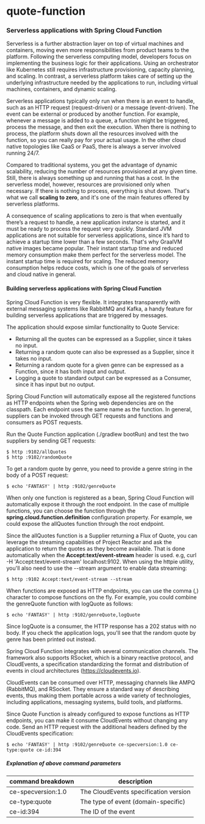 # quote-function

### Serverless applications with Spring Cloud Function
Serverless is a further abstraction layer on top of virtual machines and containers, moving even more responsibilities from product teams to the platform.
Following the serverless computing model, developers focus on implementing the business logic for their applications. Using an orchestrator like Kubernetes
still requires infrastructure provisioning, capacity planning, and scaling. In contrast, a serverless platform takes care of setting up the underlying
infrastructure needed by the applications to run, including virtual machines, containers, and dynamic scaling.

Serverless applications typically only run when there is an event to handle, such as an HTTP request (request-driven) or a message (event-driven). The event
can be external or produced by another function. For example, whenever a message is added to a queue, a function might be triggered, process the message, and
then exit the execution. When there is nothing to process, the platform shuts down all the resources involved with the function, so you can really pay for
your actual usage. In the other cloud native topologies like CaaS or PaaS, there is always a server involved running 24/7.

Compared to traditional systems, you get the advantage of dynamic scalability, reducing the number of resources provisioned at any given time. Still, there is
always something up and running that has a cost. In the serverless model, however, resources are provisioned only when necessary. If there is nothing to
process, everything is shut down. That's what we call **scaling to zero**, and it's one of the main features offered by serverless platforms.

A consequence of scaling applications to zero is that when eventually there’s a request to handle, a new application instance is started, and it must be ready
to process the request very quickly. Standard JVM applications are not suitable for serverless applications, since it’s hard to achieve a startup time lower
than a few seconds. That's why GraalVM native images became popular. Their instant startup time and reduced memory consumption make them perfect for the
serverless model. The instant startup time is required for scaling. The reduced memory consumption helps reduce costs, which is one of the goals of serverless
and cloud native in general.

#### Building serverless applications with Spring Cloud Function
Spring Cloud Function is very flexible. It integrates transparently with external messaging systems like RabbitMQ and Kafka, a handy feature for building
serverless applications that are triggered by messages.

The application should expose similar functionality to Quote Service:

* Returning all the quotes can be expressed as a Supplier, since it takes no input.
* Returning a random quote can also be expressed as a Supplier, since it takes no input.
* Returning a random quote for a given genre can be expressed as a Function, since it has both input and output.
* Logging a quote to standard output can be expressed as a Consumer, since it has input but no output.

Spring Cloud Function will automatically expose all the registered functions as HTTP endpoints when the Spring web dependencies are on the classpath. Each
endpoint uses the same name as the function. In general, suppliers can be invoked through GET requests and functions and consumers as POST requests.

Run the Quote Function application (./gradlew bootRun) and test the two suppliers by sending GET requests:

```shell
$ http :9102/allQuotes
$ http :9102/randomQuote
```

To get a random quote by genre, you need to provide a genre string in the body of a POST request:

```shell
$ echo 'FANTASY' | http :9102/genreQuote
```

When only one function is registered as a bean, Spring Cloud Function will automatically expose it through the root endpoint. In the case of multiple functions,
you can choose the function through the **spring.cloud.function.definition** configuration property. For example, we could expose the allQuotes function through
the root endpoint.

Since the allQuotes function is a Supplier returning a Flux of Quote, you can leverage the streaming capabilities of Project Reactor and ask the application to
return the quotes as they become available. That is done automatically when the **Accept:text/event-stream** header is used.
e.g, curl -H 'Accept:text/event-stream' localhost:9102. When using the httpie utility, you'll also need to use the --stream argument to enable data streaming:

```shell
$ http :9102 Accept:text/event-stream --stream
```

When functions are exposed as HTTP endpoints, you can use the comma (,) character to compose functions on the fly. For example, you could combine the genreQuote
function with logQuote as follows:

```shell
$ echo 'FANTASY' | http :9102/genreQuote,logQuote
```

Since logQuote is a consumer, the HTTP response has a 202 status with no body. If you check the application logs, you'll see that the random quote by genre has
been printed out instead.

Spring Cloud Function integrates with several communication channels. The framework also supports RSocket, which is a binary reactive protocol, and CloudEvents,
a specification standardizing the format and distribution of events in cloud architectures (https://cloudevents.io).

CloudEvents can be consumed over HTTP, messaging channels like AMPQ (RabbitMQ), and RSocket. They ensure a standard way of describing events, thus making them
portable across a wide variety of technologies, including applications, messaging systems, build tools, and platforms.

Since Quote Function is already configured to expose functions as HTTP endpoints, you can make it consume CloudEvents without changing any code. Send an HTTP
request with the additional headers defined by the CloudEvents specification:

```shell
$ echo 'FANTASY' | http :9102/genreQuote ce-specversion:1.0 ce-type:quote ce-id:394
```

##### Explanation of above command parameters
| command breakdown  | description                           |
|--------------------|---------------------------------------|
| ce-specversion:1.0 | The CloudEvents specification version |
| ce-type:quote      | The type of event (domain-specific)   |
| ce-id:394          | The ID of the event                   |

